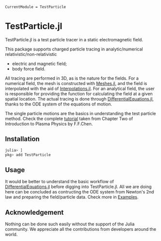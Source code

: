 ```@meta
CurrentModule = TestParticle
```

# TestParticle.jl

TestParticle.jl is a test particle tracer in a static electromagnetic field.

This package supports charged particle tracing in analytic/numerical relativistic/non-relativistic

* electric and magnetic field;
* body force field.

All tracing are performed in 3D, as is the nature for the fields. For a numerical field, the mesh is constructed with [Meshes.jl](https://github.com/JuliaGeometry/Meshes.jl), and the field is interpolated with the aid of [Interpolations.jl](https://github.com/JuliaMath/Interpolations.jl).
For an analytical field, the user is responsible for providing the function for calculating the field at a given spatial location.
The actual tracing is done through [DifferentialEquations.jl](https://github.com/SciML/DifferentialEquations.jl), thanks to the ODE system of the equations of motion.

The single particle motions are the basics in understanding the test particle method. Check the complete [tutorial](@ref) taken from Chapter Two of Introduction to Plasma Physics by F.F.Chen.

## Installation

```julia
julia> ]
pkg> add TestParticle
```

## Usage

It would be better to understand the basic workflow of [DifferentialEquations.jl](https://github.com/SciML/DifferentialEquations.jl) before digging into TestParticle.jl. All we are doing here can be concluded as contructing the ODE system from Newton's 2nd law and preparing the field/particle data. Check more in [Examples](@ref).

## Acknowledgement

Nothing can be done such easily without the support of the Julia community. We appreciate all the contributions from developers around the world.
